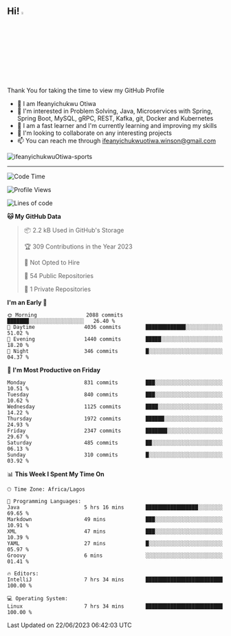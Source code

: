 <!-- BLOG-POST-LIST:START --><!-- BLOG-POST-LIST:END -->

## Hi! <img src="https://media.giphy.com/media/hvRJCLFzcasrR4ia7z/giphy.gif" width="4%"> 

Thank You for taking the time to view my GitHub Profile

- 👋 I am Ifeanyichukwu Otiwa
- 👀 I'm interested in Problem Solving, Java, Microservices with Spring, Spring Boot, MySQL, gRPC, REST, Kafka, git, Docker and Kubernetes
- 🌱 I am a fast learner and I'm currently learning and improving my skills
- 💞️ I'm looking to collaborate on any interesting projects
- 📫 You can reach me through ifeanyichukwuotiwa.winson@gmail.com

<p align="left" marginTop="10px"> <img src="https://komarev.com/ghpvc/?username=ifeanyichukwuOtiwa-sports&label=Profile%20views&color=0e75b6&style=for-the-badge" alt="ifeanyichukwuOtiwa-sports" /> </p>

***

<!--START_SECTION:waka-->
![Code Time](http://img.shields.io/badge/Code%20Time-1%2C449%20hrs%2039%20mins-blue)

![Profile Views](http://img.shields.io/badge/Profile%20Views-1-blue)

![Lines of code](https://img.shields.io/badge/From%20Hello%20World%20I%27ve%20Written-2.5%20million%20lines%20of%20code-blue)

**🐱 My GitHub Data** 

> 📦 2.2 kB Used in GitHub's Storage 
 > 
> 🏆 309 Contributions in the Year 2023
 > 
> 🚫 Not Opted to Hire
 > 
> 📜 54 Public Repositories 
 > 
> 🔑 1 Private Repositories 
 > 
**I'm an Early 🐤** 

```text
🌞 Morning                2088 commits        ███████░░░░░░░░░░░░░░░░░░   26.40 % 
🌆 Daytime                4036 commits        █████████████░░░░░░░░░░░░   51.02 % 
🌃 Evening                1440 commits        █████░░░░░░░░░░░░░░░░░░░░   18.20 % 
🌙 Night                  346 commits         █░░░░░░░░░░░░░░░░░░░░░░░░   04.37 % 
```
📅 **I'm Most Productive on Friday** 

```text
Monday                   831 commits         ███░░░░░░░░░░░░░░░░░░░░░░   10.51 % 
Tuesday                  840 commits         ███░░░░░░░░░░░░░░░░░░░░░░   10.62 % 
Wednesday                1125 commits        ████░░░░░░░░░░░░░░░░░░░░░   14.22 % 
Thursday                 1972 commits        ██████░░░░░░░░░░░░░░░░░░░   24.93 % 
Friday                   2347 commits        ███████░░░░░░░░░░░░░░░░░░   29.67 % 
Saturday                 485 commits         ██░░░░░░░░░░░░░░░░░░░░░░░   06.13 % 
Sunday                   310 commits         █░░░░░░░░░░░░░░░░░░░░░░░░   03.92 % 
```


📊 **This Week I Spent My Time On** 

```text
🕑︎ Time Zone: Africa/Lagos

💬 Programming Languages: 
Java                     5 hrs 16 mins       █████████████████░░░░░░░░   69.65 % 
Markdown                 49 mins             ███░░░░░░░░░░░░░░░░░░░░░░   10.91 % 
XML                      47 mins             ███░░░░░░░░░░░░░░░░░░░░░░   10.39 % 
YAML                     27 mins             █░░░░░░░░░░░░░░░░░░░░░░░░   05.97 % 
Groovy                   6 mins              ░░░░░░░░░░░░░░░░░░░░░░░░░   01.41 % 

🔥 Editors: 
IntelliJ                 7 hrs 34 mins       █████████████████████████   100.00 % 

💻 Operating System: 
Linux                    7 hrs 34 mins       █████████████████████████   100.00 % 
```


 Last Updated on 22/06/2023 06:42:03 UTC
<!--END_SECTION:waka-->

<!--
<p align="center">
![trophy](https://github-profile-trophy.vercel.app/?username=ifeanyichukwuOtiwa-sports&theme=onedark) (https://github.com/ryo-ma/github-profile-trophy)
</p>
-->

<!---
ifeanyi-otiwa/ifeanyi-otiwa is a ✨ special ✨ repository because its `README.md` (this file) appears on your GitHub profile.
You can click the Preview link to take a look at your changes.
--->
